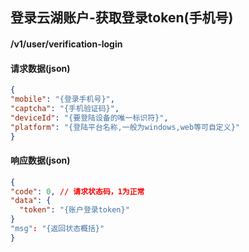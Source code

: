 ## 登录云湖账户-获取登录token(手机号)
#### /v1/user/verification-login

#### 请求数据(json)
```json
{  
"mobile": "{登录手机号}",
"captcha": "{手机验证码}",
"deviceId": "{要登陆设备的唯一标识符}",
"platform": "{登陆平台名称,一般为windows,web等可自定义}"
}
```
#### 响应数据(json)
```json
{
"code": 0, // 请求状态码，1为正常
"data": {
  "token": "{账户登录token}"
}
"msg": "{返回状态概括}"
}
```
